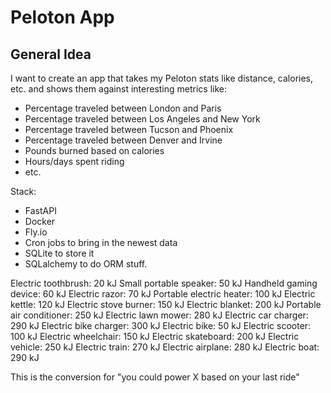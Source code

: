 # Peloton App

## General Idea

I want to create an app that takes my Peloton stats like distance, calories, etc. and shows them against interesting metrics like:

- Percentage traveled between London and Paris
- Percentage traveled between Los Angeles and New York
- Percentage traveled between Tucson and Phoenix
- Percentage traveled between Denver and Irvine
- Pounds burned based on calories
- Hours/days spent riding
- etc.

Stack:

- FastAPI
- Docker
- Fly.io
- Cron jobs to bring in the newest data
- SQLite to store it
- SQLalchemy to do ORM stuff.

Electric toothbrush: 20 kJ
Small portable speaker: 50 kJ
Handheld gaming device: 60 kJ
Electric razor: 70 kJ
Portable electric heater: 100 kJ
Electric kettle: 120 kJ
Electric stove burner: 150 kJ
Electric blanket: 200 kJ
Portable air conditioner: 250 kJ
Electric lawn mower: 280 kJ
Electric car charger: 290 kJ
Electric bike charger: 300 kJ
Electric bike: 50 kJ
Electric scooter: 100 kJ
Electric wheelchair: 150 kJ
Electric skateboard: 200 kJ
Electric vehicle: 250 kJ
Electric train: 270 kJ
Electric airplane: 280 kJ
Electric boat: 290 kJ

This is the conversion for "you could power X based on your last ride"
